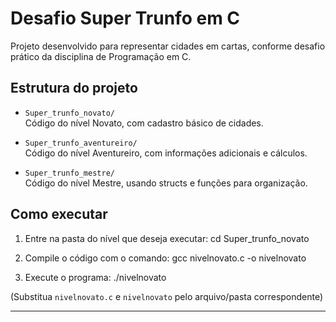 # Desafio Super Trunfo em C

Projeto desenvolvido para representar cidades em cartas, conforme desafio prático da disciplina de Programação em C.

## Estrutura do projeto

- `Super_trunfo_novato/`  
  Código do nível Novato, com cadastro básico de cidades.

- `Super_trunfo_aventureiro/`  
  Código do nível Aventureiro, com informações adicionais e cálculos.

- `Super_trunfo_mestre/`  
  Código do nível Mestre, usando structs e funções para organização.

## Como executar

1. Entre na pasta do nível que deseja executar:
cd Super_trunfo_novato


2. Compile o código com o comando:
gcc nivelnovato.c -o nivelnovato


3. Execute o programa:
./nivelnovato


(Substitua `nivelnovato.c` e `nivelnovato` pelo arquivo/pasta correspondente)

---